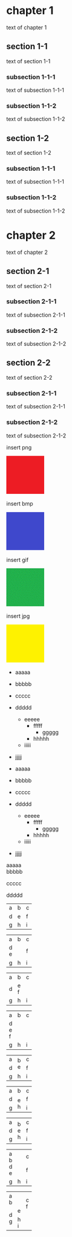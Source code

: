 <div class="break"></div>

# chapter 1

text of chapter 1

## section 1-1

text of section 1-1

### subsection 1-1-1

text of subsection 1-1-1

### subsection 1-1-2

text of subsection 1-1-2

## section 1-2

text of section 1-2

### subsection 1-1-1

text of subsection 1-1-1

### subsection 1-1-2

text of subsection 1-1-2

# chapter 2

text of chapter 2

## section 2-1

text of section 2-1

### subsection 2-1-1

text of subsection 2-1-1

### subsection 2-1-2

text of subsection 2-1-2

## section 2-2

text of section 2-2

### subsection 2-1-1

text of subsection 2-1-1

### subsection 2-1-2

text of subsection 2-1-2

<div class="break"></div>

insert png

<img src="media/image1.png" id="image1">

insert bmp

<img src="media/image2.png" id="image2">

insert gif

<img src="media/image3.gif" id="image3">

insert jpg

<img src="media/image4.jpg" id="image4">

<div class="break"></div>

* aaaaa
* bbbbb
* ccccc

* ddddd
    * eeeee
        * fffff
            * ggggg
        * hhhhh
    * iiiii
* jjjjj

* aaaaa
* bbbbb
* ccccc

* ddddd
    * eeeee
        * fffff
            * ggggg
        * hhhhh
    * iiiii
* jjjjj

<div class="break"></div>

aaaaa<br>bbbbb

ccccc

<div class="break"></div>

ddddd

<div class="break"></div>

<table id="table1">
<tr>
<td>a</td>
<td>b</td>
<td>c</td>
</tr>
<tr>
<td>d</td>
<td>e</td>
<td>f</td>
</tr>
<tr>
<td>g</td>
<td>h</td>
<td>i</td>
</tr>
</table>

<table id="table2">
<tr>
<td>a</td>
<td>b</td>
<td>c</td>
</tr>
<tr>
<td colspan="2">d<br>e</td>
<td>f</td>
</tr>
<tr>
<td>g</td>
<td>h</td>
<td>i</td>
</tr>
</table>

<table id="table3">
<tr>
<td>a</td>
<td>b</td>
<td>c</td>
</tr>
<tr>
<td>d</td>
<td colspan="2">e<br>f</td>
</tr>
<tr>
<td>g</td>
<td>h</td>
<td>i</td>
</tr>
</table>

<table id="table4">
<tr>
<td>a</td>
<td>b</td>
<td>c</td>
</tr>
<tr>
<td colspan="3">d<br>e<br>f</td>
</tr>
<tr>
<td>g</td>
<td>h</td>
<td>i</td>
</tr>
</table>

<table id="table5">
<tr>
<td>a</td>
<td rowspan="2">b<br>e</td>
<td>c</td>
</tr>
<tr>
<td>d</td>
<td>f</td>
</tr>
<tr>
<td>g</td>
<td>h</td>
<td>i</td>
</tr>
</table>

<table id="table6">
<tr>
<td>a</td>
<td>b</td>
<td>c</td>
</tr>
<tr>
<td>d</td>
<td rowspan="2">e<br>h</td>
<td>f</td>
</tr>
<tr>
<td>g</td>
<td>i</td>
</tr>
</table>

<table id="table7">
<tr>
<td>a</td>
<td rowspan="3">b<br>e<br>h</td>
<td>c</td>
</tr>
<tr>
<td>d</td>
<td>f</td>
</tr>
<tr>
<td>g</td>
<td>i</td>
</tr>
</table>

<table id="table8">
<tr>
<td colspan="2" rowspan="2">a<br>b<br>d<br>e</td>
<td>c</td>
</tr>
<tr>
<td>f</td>
</tr>
<tr>
<td>g</td>
<td>h</td>
<td>i</td>
</tr>
</table>

<table id="table9">
<tr>
<td colspan="2">a<br>b</td>
<td rowspan="2">c<br>f</td>
</tr>
<tr>
<td rowspan="2">d<br>g</td>
<td>e</td>
</tr>
<tr>
<td colspan="2">h<br>i</td>
</tr>
</table>
